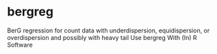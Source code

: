 # bergreg
BerG regression for count data with underdispersion, equidispersion, or overdispersion and possibly with heavy tail Use bergreg With (In) R Software
